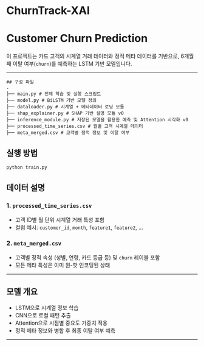 # ChurnTrack-XAI

# Customer Churn Prediction

이 프로젝트는 카드 고객의 시계열 거래 데이터와 정적 메타 데이터를 기반으로, 6개월째 이탈 여부(`churn`)를 예측하는 LSTM 기반 모델입니다.

---
```
## 구성 파일
.
├── main.py # 전체 학습 및 실행 스크립트
├── model.py # BiLSTM 기반 모델 정의
├── dataloader.py # 시계열 + 메타데이터 로딩 모듈
├── shap_explainer.py # SHAP 기반 설명 모듈 v0
├── inference_module.py # 저장된 모델을 활용한 예측 및 Attention 시각화 v0
├── processed_time_series.csv # 월별 고객 시계열 데이터
├── meta_merged.csv # 고객별 정적 정보 및 이탈 여부
```
## 실행 방법
```bash
python train.py
```

## 데이터 설명

### 1. `processed_time_series.csv`
- 고객 ID별 월 단위 시계열 거래 특성 포함
- 컬럼 예시: `customer_id`, `month`, `feature1`, `feature2`, ...

### 2. `meta_merged.csv`
- 고객별 정적 속성 (성별, 연령, 카드 등급 등) 및 `churn` 레이블 포함
- 모든 메타 특성은 이미 원-핫 인코딩된 상태

---

## 모델 개요
- LSTM으로 시계열 정보 학습
- CNN으로 로컬 패턴 추출
- Attention으로 시점별 중요도 가중치 적용
- 정적 메타 정보와 병합 후 최종 이탈 여부 예측

---
